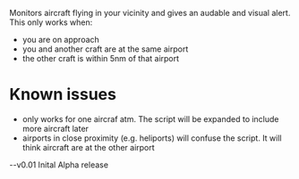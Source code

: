 Monitors aircraft flying in your vicinity and gives an audable and visual alert.
This only works when:
- you are on approach
- you and another craft are at the same airport
- the other craft is within 5nm of that airport

Known issues
============
- only works for one aircraf atm. The script will be expanded to include more aircraft later
- airports in close proximity (e.g. heliports) will confuse the script. It will think aircraft are at the other airport

--v0.01 Inital Alpha release
